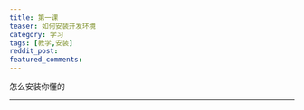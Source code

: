 ```yaml
---
title: 第一课
teaser: 如何安装开发环境
category: 学习
tags: [教学,安装]
reddit_post: 
featured_comments:
---
```


怎么安装你懂的

---
